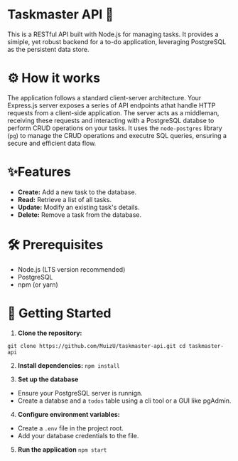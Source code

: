 # Taskmaster API 🚀

This is a RESTful API built with Node.js for managing tasks. It provides a simiple, yet robust backend for a to-do application, leveraging PostgreSQL as the persistent data store.


# ⚙️ How it works
The application follows a standard client-server architecture. Your Express.js server exposes a series of API endpoints athat handle HTTP requests from a client-side application. The server acts as a middleman, receiving these requests and interacting with a PostgreSQL databse to perform CRUD operations on your tasks. It uses the `node-postgres` library (`pg`) to manage the CRUD operations and executre SQL queries, ensuring a secure and efficient data flow.

# ✨Features

* **Create:** Add a new task to the database.
* **Read:** Retrieve a list of all tasks.
* **Update:** Modify an existing task's details.
* **Delete:** Remove a task from the database.

# 🛠️ Prerequisites

* Node.js (LTS version recommended)
* PostgreSQL
* npm (or yarn)


# 🚀 Getting Started

1. **Clone the repository:**

`git clone https://github.com/MuizU/taskmaster-api.git
cd taskmaster-api`

2. **Install dependencies:**
`npm install`

3. **Set up the database**
* Ensure your PostgreSQL server is runnign.
* Create a databse and a `todos` table using a cli tool or a GUI like pgAdmin.

4. **Configure environment variables:**
* Create a `.env` file in the project root.
* Add your database credentials to the file.

5. **Run the application**
`npm start`
